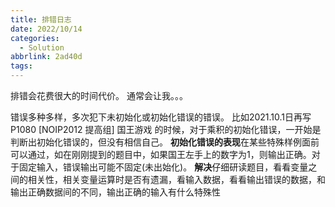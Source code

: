 ```yaml
---
title: 排错日志
date: 2022/10/14
categories:
  - Solution
abbrlink: 2ad40d
tags:
---
```



排错会花费很大的时间代价。
通常会让我。。。


错误多种多样，多次犯下未初始化或初始化错误的错误。
比如2021.10.1日再写P1080 [NOIP2012 提高组] 国王游戏 的时候，对于乘积的初始化错误，一开始是判断出初始化错误的，但没有相信自己。
**初始化错误的表现**在某些特殊样例面前可以通过，如在刚刚提到的题目中，如果国王左手上的数字为1，则输出正确。对于固定输入，错误输出可能不固定(未出始化)。
**解决**仔细研读题目，看看变量之间的相关性，相关变量运算时是否有遗漏，看输入数据，看看输出错误的数据，和输出正确数据间的不同，输出正确的输入有什么特殊性